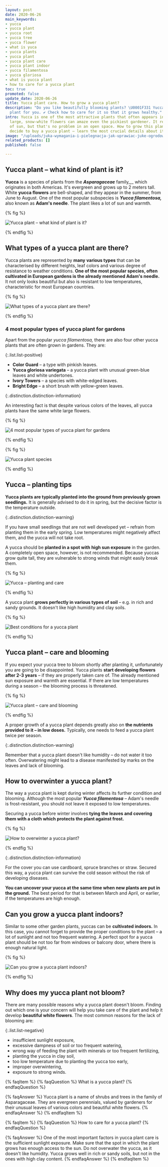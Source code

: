 ```yaml
---
layout: post
date: 2020-06-26
main_keywords:
- yucca
- yucca plant
- yucca root
- yucca tree
- yucca flower
- what is yuca
- yucca plants
- yucca plant
- yucca plant care
- yucca plant indoor
- yucca filamentosa
- yucca gloriosa
- what is yucca plant
- how to care for a yucca plant
toc: true
promoted: false
update_date: 2020-06-26
title: Yucca plant care. How to grow a yucca plant?
description: "Do you like beautifully blooming plants? \U0001F331 Yucca is a perfect
  plant for you. ✔️ Check how to care for it so that it grows healthy."
intro: Yucca is one of the most attractive plants that often appears in gardens. Its
  large, snow-white flowers can amaze even the pickiest gardener. It requires a lot
  of sun, but that's no problem in an open space. How to grow this plant? Before you
  decide to buy a yucca plant – learn the most crucial details about it.
image: "/uploads/juka-wymagania-i-pielegnacja-jak-uprawiac-juke-ogrodowa.jpg"
related_products: []
published: false

---
```

## Yucca plant – what kind of plant is it?

**Yucca** is a species of plants from the **_Asparagaceae_** family_,_ which originates in both Americas. It's evergreen and grows up to 2 meters tall. White **yucca flowers** are bell-shaped, and they appear in the summer, from June to August. One of the most popular subspecies is **_Yucca filamentosa,_** also known as **Adam's needle**. The plant likes a lot of sun and warmth.

{% fig %}

![Yucca plant – what kind of plant is it?](/uploads/juka-wymagania-i-pielegnacja-jak-uprawiac-juke-ogrodowa-2.jpg "Yucca plant – what kind of plant is it?")

{% endfig %}

## What types of a yucca plant are there?

Yucca plants are represented by **many** **various types** that can be characterised by different heights, leaf colors and various degree of resistance to weather conditions. **One of the most popular species, often cultivated in European gardens is the already mentioned Adam's needle.** It not only looks beautiful but also is resistant to low temperatures, characteristic for most European countries.

{% fig %}

![What types of a yucca plant are there?](/uploads/juka-wymagania-i-pielegnacja-jak-uprawiac-juke-ogrodowa-3.jpg "What types of a yucca plant are there?")

{% endfig %}

### 4 most popular types of yucca plant for gardens

Apart from the popular _yucca filamentosa,_ there are also four other yucca plants that are often grown in gardens. They are:

{:.list.list-positive}

* **Color Guard** – a type with pinkish leaves.
* **Yucca gloriosa variegata** – a yucca plant with unusual green-blue leaves and white undertones.
* **Ivory Towers** – a species with white-edged leaves.
* **Bright Edge** – a short brush with yellow-green leaves.

{:.distinction.distinction-information}

An interesting fact is that despite various colors of the leaves, all yucca plants have the same white large flowers.

{% fig %}

![4 most popular types of yucca plant for gardens](/uploads/juka-wymagania-i-pielegnacja-jak-uprawiac-juke-ogrodowa-5.jpg "4 most popular types of yucca plant for gardens")

{% endfig %}

{% fig %}

![Yucca plant species](/uploads/juka-wymagania-i-pielegnacja-jak-uprawiac-juke-ogrodowa-7.jpg "Yucca plant species")

{% endfig %}

## Yucca – planting tips

**Yucca plants are typically planted into the ground from previously grown seedlings.** It is generally advised to do it in spring, but the decisive factor is the temperature outside.

{:.distinction.distinction-warning}

If you have small seedlings that are not well developed yet – refrain from planting them in the early spring. Low temperatures might negatively affect them, and the yucca will not take root.

A yucca should be **planted in a spot with high sun exposure** in the garden. A completely open space, however, is not recommended. Because yuccas grow quite tall, they are vulnerable to strong winds that might easily break them.

{% fig %}

![Yucca – planting and care](/uploads/juka-wymagania-i-pielegnacja-jak-uprawiac-juke-ogrodowa-4.jpg "Yucca – planting and care")

{% endfig %}

A yucca plant **grows perfectly in various types of soil** – e.g. in rich and sandy grounds. It doesn't like high humidity and clay soils.

{% fig %}

![Best conditions for a yucca plant](/uploads/juka-wymagania-i-pielegnacja-jak-uprawiac-juke-ogrodowa-8.jpg "Best conditions for a yucca plant")

{% endfig %}

## Yucca plant – care and blooming

If you expect your yucca tree to bloom shortly after planting it, unfortunately you are going to be disappointed. Yucca plants **start developing flowers after 2-3 years** – if they are properly taken care of. The already mentioned sun exposure and warmth are essential. If there are low temperatures during a season – the blooming process is threatened.

{% fig %}

![Yucca plant – care and blooming](/uploads/juka-wymagania-i-pielegnacja-jak-uprawiac-juke-ogrodowa-9.jpg "Yucca plant – care and blooming")

{% endfig %}

A proper growth of a yucca plant depends greatly also on **the nutrients provided to it – in low doses.** Typically, one needs to feed a yucca plant twice per season.

{:.distinction.distinction-warning}

Remember that a yucca plant doesn't like humidity – do not water it too often. Overwatering might lead to a disease manifested by marks on the leaves and lack of blooming.

## How to overwinter a yucca plant?

The way a yucca plant is kept during winter affects its further condition and blooming. Although the most popular **_Yucca filamentosa_** _–_ Adam's needle is frost-resistant, you should not leave it exposed to low temperatures.

Securing a yucca before winter involves **tying the leaves and covering them with a cloth which protects the plant against frost.**

{% fig %}

![How to overwinter a yucca plant?](/uploads/juka-wymagania-i-pielegnacja-jak-uprawiac-juke-ogrodowa-10.jpg "How to overwinter a yucca plant?")

{% endfig %}

{:.distinction.distinction-information}

For the cover you can use cardboard, spruce branches or straw. Secured this way, a yucca plant can survive the cold season without the risk of developing diseases.

**You can uncover your yucca at the same time when new plants are put in the ground.** The best period for that is between March and April, or earlier, if the temperatures are high enough.

## Can you grow a yucca plant indoors?

Similar to some other garden plants, yuccas can be **cultivated indoors.** In this case, you cannot forget to provide the proper conditions to the plant – a lot of sunlight and not too frequent watering. A perfect spot for a yucca plant should be not too far from windows or balcony door, where there is enough natural light.

{% fig %}

![Can you grow a yucca plant indoors?](/uploads/juka-wymagania-i-pielegnacja-jak-uprawiac-juke-ogrodowa-6.jpg "Can you grow a yucca plant indoors?")

{% endfig %}

## Why does my yucca plant not bloom?

There are many possible reasons why a yucca plant doesn't bloom. Finding out which one is your concern will help you take care of the plant and help it develop **beautiful white flowers**. The most common reasons for the lack of blooming are:

{:.list.list-negative}

* insufficient sunlight exposure,
* excessive dampness of soil or too frequent watering,
* wrong way of feeding the plant with minerals or too frequent fertilizing,
* planting the yucca in clay soil,
* too low temperature due to planting the yucca too early,
* improper overwintering,
* exposure to strong winds.

{% faqItem %}
{% faqQuestion %}
What is a yucca plant?
{% endfaqQuestion %}

{% faqAnswer %}
Yucca plant is a name of shrubs and trees in the family of Asparagaceae. They are evergreen perennials, valued by gardeners for their unusual leaves of various colors and beautiful white flowers.
{% endfaqAnswer %}
{% endfaqItem %}

{% faqItem %}
{% faqQuestion %}
How to care for a yucca plant?
{% endfaqQuestion %}

{% faqAnswer %}
One of the most important factors in yucca plant care is the sufficient sunlight exposure. Make sure that the spot in which the plant grows has enough access to the sun. Do not overwater the yucca, as it doesn't like humidity. Yucca grows well in rich or sandy soils, but not in the ones with high clay content.
{% endfaqAnswer %}
{% endfaqItem %}
